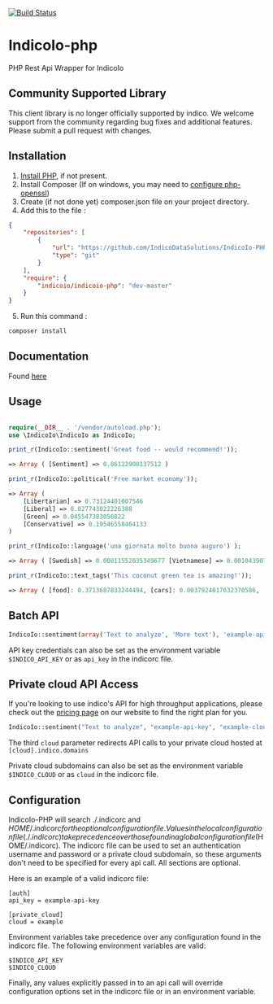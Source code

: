 [![Build Status](https://travis-ci.org/IndicoDataSolutions/IndicoIo-PHP.svg?branch=master)](https://travis-ci.org/IndicoDataSolutions/IndicoIo-PHP)

IndicoIo-php
=========

PHP Rest Api Wrapper for IndicoIo

Community Supported Library
--------------
This client library is no longer officially supported by indico. We welcome support from the community regarding bug fixes and additional features. Please submit a pull request with changes.

Installation
--------------
1. [Install PHP](http://php.net/downloads.php), if not present.
2. Install Composer (If on windows, you may need to [configure php-openssl](http://www.herongyang.com/PKI/HTTPS-PHP-Configure-PHP-OpenSSL-on-Windows.html))
3. Create (if not done yet) composer.json file on your project directory.
4. Add this to the file :
```json
{
    "repositories": [
        {
            "url": "https://github.com/IndicoDataSolutions/IndicoIo-PHP.git",
            "type": "git"
        }
    ],
    "require": {
        "indicoio/indicoio-php": "dev-master"
    }
}
```
5. Run this command :
```sh
composer install
```

Documentation
------------
Found [here](https://indico.io/docs)

Usage
----

```php

require(__DIR__ . '/vendor/autoload.php');
use \IndicoIo\IndicoIo as IndicoIo;

print_r(IndicoIo::sentiment('Great food -- would recommend!'));

=> Array ( [Sentiment] => 0.86122900137512 )

print_r(IndicoIo::political('Free market economy'));

=> Array (
    [Libertarian] => 0.73124401007546
    [Liberal] => 0.027743022226388
    [Green] => 0.045547383056822
    [Conservative] => 0.19546558464133
)

print_r(IndicoIo::language('una giornata molto buona auguro') );

=> Array ( [Swedish] => 0.00011552035349677 [Vietnamese] => 0.0010439073406634 [Romanian] => 4.4859977761836E-6 [Dutch] => 4.5674707699322E-5 [Korean] => 5.3119192163625E-5 [Danish] => 9.7697777765179E-6 [Indonesian] => 4.0203025867581E-6 [Latin] => 0.0058764961008608 [Hungarian] => 5.6426058452007E-5 [Persian (Farsi)] => 6.2600437029341E-6 [Lithuanian] => 0.0039609506743307 [French] => 2.0399931496277E-6 [Norwegian] => 0.00015239304276317 [Russian] => 0.00013775439666658 [Thai] => 3.4066036425308E-5 [Finnish] => 8.1624733519993E-5 [Hebrew] => 5.8164830189384E-6 [Bulgarian] => 0.0034069103460234 [Turkish] => 3.8579592818398E-5 [Greek] => 0.00010709230008665 [Tagalog] => 0.00015189161475784 [English] => 0.00011645340410667 [Arabic] => 1.4140934271487E-5 [Italian] => 0.91248953273899 [Portuguese] => 6.6430192271289E-6 [Chinese] => 0.0001651405636031 [German] => 3.4131505928479E-5 [Japanese] => 7.2165176983677E-7 [Czech] => 2.0120301352267E-5 [Slovak] => 0.0002684897882399 [Spanish] => 0.0056873313305499 [Polish] => 0.00037255793355163 [Esperanto] => 0.065529937739673 )

print_r(IndicoIo::text_tags('This coconut green tea is amazing!'));

=> Array ( [food]: 0.3713687833244494, [cars]: 0.0037924017632370586, ...)


```

Batch API
----------------

```php
IndicoIo::sentiment(array('Text to analyze', 'More text'), 'example-api-key')
```

API key credentials can also be set as the environment variable `$INDICO_API_KEY` or as `api_key` in the indicorc file.

Private cloud API Access
------------------------

If you're looking to use indico's API for high throughput applications, please check out the [pricing page](https://indico.io/pricing) on our website to find the right plan for you.

```php
IndicoIo::sentiment("Text to analyze", "example-api-key", "example-cloud")
```

The third `cloud` parameter redirects API calls to your private cloud hosted at `[cloud].indico.domains`

Private cloud subdomains can also be set as the environment variable `$INDICO_CLOUD` or as `cloud` in the indicorc file.

Configuration
------------------------

IndicoIo-PHP will search ./.indicorc and $HOME/.indicorc for the optional configuration file. Values in the local configuration file (./.indicorc) take precedence over those found in a global configuration file ($HOME/.indicorc). The indicorc file can be used to set an authentication username and password or a private cloud subdomain, so these arguments don't need to be specified for every api call. All sections are optional.

Here is an example of a valid indicorc file:


```
[auth]
api_key = example-api-key

[private_cloud]
cloud = example
```

Environment variables take precedence over any configuration found in the indicorc file.
The following environment variables are valid:

```
$INDICO_API_KEY
$INDICO_CLOUD
```

Finally, any values explicitly passed in to an api call will override configuration options set in the indicorc file or in an environment variable.
